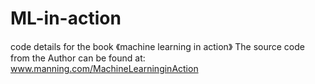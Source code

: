 # ML-in-action
code details for the book 《machine learning in action》
The source code from the Author can be found at: www.manning.com/MachineLearninginAction

